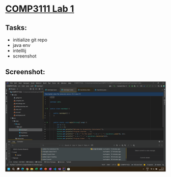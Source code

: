 # <u>COMP3111 Lab 1</u>
## Tasks:
* initialize git repo
* java env
* intelllij
* screenshot

## Screenshot:
![the screenshot of the intellij interface task 3](../../../lab1.png)